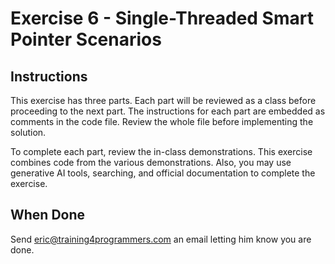 # Exercise 6 - Single-Threaded Smart Pointer Scenarios

## Instructions

This exercise has three parts. Each part will be reviewed as a class before proceeding to the next part. The instructions for each part are embedded as comments in the code file. Review the whole file before implementing the solution.

To complete each part, review the in-class demonstrations. This exercise combines code from the various demonstrations. Also, you may use generative AI tools, searching, and official documentation to complete the exercise.

## When Done

Send [eric@training4programmers.com](mailto:eric@training4programmers.com) an email letting him know you are done.
